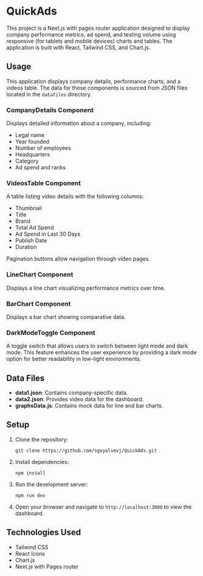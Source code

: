    # QuickAds

   This project is a Next.js with pages router application designed to display company performance metrics, ad spend, and testing volume using responsive (for tablets and mobile devices) charts and tables. The application is built with React, Tailwind CSS, and Chart.js.

   ## Usage

   This application displays company details, performance charts, and a videos table. The data for these components is sourced from JSON files located in the `datafiles` directory.

   ### CompanyDetails Component

   Displays detailed information about a company, including:
   - Legal name
   - Year founded
   - Number of employees
   - Headquarters
   - Category
   - Ad spend and ranks

   ### VideosTable Component

   A table listing video details with the following columns:
   - Thumbnail
   - Title
   - Brand
   - Total Ad Spend
   - Ad Spend in Last 30 Days
   - Publish Date
   - Duration

   Pagination buttons allow navigation through video pages.

   ### LineChart Component

   Displays a line chart visualizing performance metrics over time.

   ### BarChart Component

   Displays a bar chart showing comparative data.

   ### DarkModeToggle Component

   A toggle switch that allows users to switch between light mode and dark mode. This feature enhances the user experience by providing a dark mode option for better readability in low-light environments.
   ## Data Files

   - **data1.json**: Contains company-specific data.
   - **data2.json**: Provides video data for the dashboard.
   - **graphsData.js**: Contains mock data for line and bar charts.

   ## Setup

   1. Clone the repository:
      ```
      git clone https://github.com/sgoyalsmvj/QuickAds.git
      ```

   2. Install dependencies:
      ```
      npm install
      ```

   3. Run the development server:
      ```
      npm run dev
      ```

   4. Open your browser and navigate to `http://localhost:3000` to view the dashboard.

   ## Technologies Used

   - Tailwind CSS
   - React Icons
   - Chart.js
   - Next.js with Pages router


